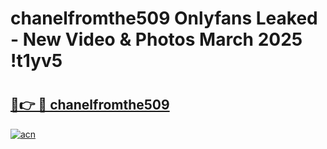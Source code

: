 # chanelfromthe509 Onlyfans Leaked - New Video & Photos March 2025 !t1yv5

# <h2><a href="https://3xsa5c.iuczelnia.edu.pl?title=chanelfromthe509&ref=t1yv5">🔗👉 🔴 chanelfromthe509</a></h2>

[![acn](https://github.com/user-attachments/assets/0f9c940e-d8b0-45ae-aac7-cd30a18b3e1c)](https://3xsa5c.iuczelnia.edu.pl?title=chanelfromthe509&ref=t1yv5)

